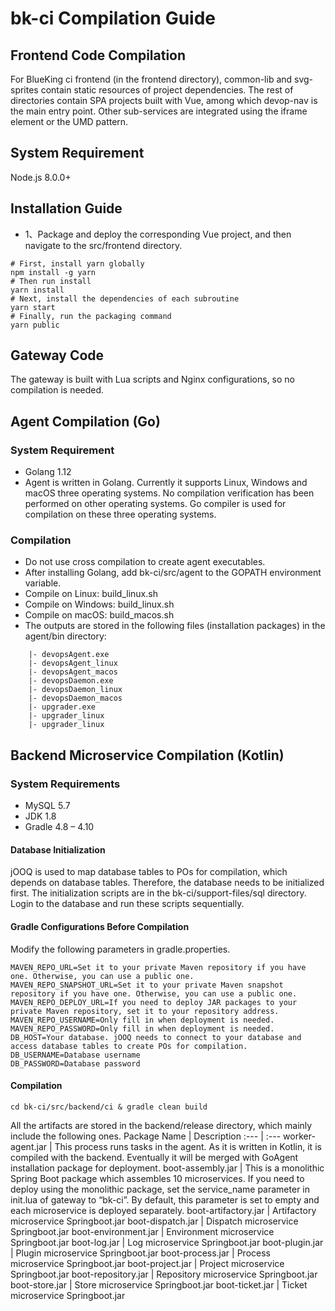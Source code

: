 # bk-ci Compilation Guide

## Frontend Code Compilation

For BlueKing ci frontend (in the frontend directory), common-lib and svg-sprites contain static resources of project dependencies. The rest of directories contain SPA projects built with Vue, among which devop-nav is the main entry point. Other sub-services are integrated using the iframe element or the UMD pattern.

## System Requirement

Node.js 8.0.0+

## Installation Guide

- 1、Package and deploy the corresponding Vue project, and then navigate to the src/frontend directory.

```
# First, install yarn globally
npm install -g yarn
# Then run install
yarn install
# Next, install the dependencies of each subroutine  
yarn start
# Finally, run the packaging command
yarn public
```

## Gateway Code

The gateway is built with Lua scripts and Nginx configurations, so no compilation is needed.

## Agent Compilation (Go)

### System Requirement

- Golang 1.12
- Agent is written in Golang. Currently it supports Linux, Windows and macOS three operating systems. No compilation verification has been performed on other operating systems. Go compiler is used for compilation on these three operating systems.

### Compilation

- Do not use cross compilation to create agent executables.
- After installing Golang, add bk-ci/src/agent to the GOPATH environment variable.
- Compile on Linux: build_linux.sh
- Compile on Windows: build_linux.sh
- Compile on macOS: build_macos.sh
- The outputs are stored in the following files (installation packages) in the agent/bin directory:

```
    |- devopsAgent.exe
    |- devopsAgent_linux
    |- devopsAgent_macos
    |- devopsDaemon.exe
    |- devopsDaemon_linux
    |- devopsDaemon_macos
    |- upgrader.exe
    |- upgrader_linux
    |- upgrader_linux
```

## Backend Microservice Compilation (Kotlin)

### System Requirements

- MySQL 5.7
- JDK 1.8
- Gradle 4.8 – 4.10

#### Database Initialization

jOOQ is used to map database tables to POs for compilation, which depends on database tables. Therefore, the database needs to be initialized first. The initialization scripts are in the bk-ci/support-files/sql directory. Login to the database and run these scripts sequentially.

#### Gradle Configurations Before Compilation

Modify the following parameters in gradle.properties.

```
MAVEN_REPO_URL=Set it to your private Maven repository if you have one. Otherwise, you can use a public one.
MAVEN_REPO_SNAPSHOT_URL=Set it to your private Maven snapshot repository if you have one. Otherwise, you can use a public one.
MAVEN_REPO_DEPLOY_URL=If you need to deploy JAR packages to your private Maven repository, set it to your repository address.
MAVEN_REPO_USERNAME=Only fill in when deployment is needed.
MAVEN_REPO_PASSWORD=Only fill in when deployment is needed.
DB_HOST=Your database. jOOQ needs to connect to your database and access database tables to create POs for compilation.  
DB_USERNAME=Database username
DB_PASSWORD=Database password
```

#### Compilation

```shell
cd bk-ci/src/backend/ci & gradle clean build
```

All the artifacts are stored in the backend/release directory, which mainly include the following ones.
Package Name | Description
:--- | :---
worker-agent.jar | This process runs tasks in the agent. As it is written in Kotlin, it is compiled with the backend. Eventually it will be merged with GoAgent installation package for deployment.
boot-assembly.jar | This is a monolithic Spring Boot package which assembles 10 microservices. If you need to deploy using the monolithic package, set the service_name parameter in init.lua of gateway to “bk-ci”. By default, this parameter is set to empty and each microservice is deployed separately.
boot-artifactory.jar  | Artifactory microservice Springboot.jar
boot-dispatch.jar     | Dispatch microservice Springboot.jar
boot-environment.jar  | Environment microservice Springboot.jar
boot-log.jar          | Log microservice Springboot.jar
boot-plugin.jar       | Plugin microservice Springboot.jar
boot-process.jar      | Process microservice Springboot.jar
boot-project.jar      | Project microservice Springboot.jar
boot-repository.jar   | Repository microservice Springboot.jar
boot-store.jar        | Store microservice Springboot.jar
boot-ticket.jar       | Ticket microservice Springboot.jar
